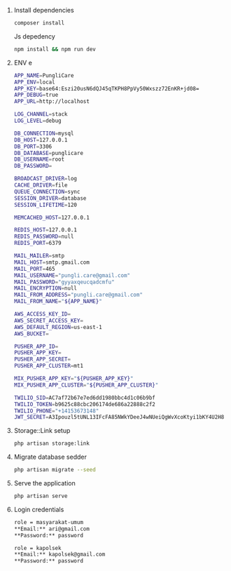 1. Install dependencies
    ```bash
    composer install
    ```
    Js depedency
    ```bash
    npm install && npm run dev
    ```

2. ENV e
    ```bash
    APP_NAME=PungliCare
    APP_ENV=local
    APP_KEY=base64:Eszi20usN6dQJ45qTKPH8PpVy50Wxszz72EnKR+jd08=
    APP_DEBUG=true
    APP_URL=http://localhost
    
    LOG_CHANNEL=stack
    LOG_LEVEL=debug
    
    DB_CONNECTION=mysql
    DB_HOST=127.0.0.1
    DB_PORT=3306
    DB_DATABASE=punglicare
    DB_USERNAME=root
    DB_PASSWORD=
    
    BROADCAST_DRIVER=log
    CACHE_DRIVER=file
    QUEUE_CONNECTION=sync
    SESSION_DRIVER=database
    SESSION_LIFETIME=120
    
    MEMCACHED_HOST=127.0.0.1
    
    REDIS_HOST=127.0.0.1
    REDIS_PASSWORD=null
    REDIS_PORT=6379
    
    MAIL_MAILER=smtp
    MAIL_HOST=smtp.gmail.com
    MAIL_PORT=465
    MAIL_USERNAME="pungli.care@gmail.com"
    MAIL_PASSWORD="gyyaxqeucqadcmfu"
    MAIL_ENCRYPTION=null
    MAIL_FROM_ADDRESS="pungli.care@gmail.com"
    MAIL_FROM_NAME="${APP_NAME}"
    
    AWS_ACCESS_KEY_ID=
    AWS_SECRET_ACCESS_KEY=
    AWS_DEFAULT_REGION=us-east-1
    AWS_BUCKET=
    
    PUSHER_APP_ID=
    PUSHER_APP_KEY=
    PUSHER_APP_SECRET=
    PUSHER_APP_CLUSTER=mt1
    
    MIX_PUSHER_APP_KEY="${PUSHER_APP_KEY}"
    MIX_PUSHER_APP_CLUSTER="${PUSHER_APP_CLUSTER}"
    
    TWILIO_SID=AC7af72b67e7ed6dd1980bbc4d1c06b9bf
    TWILIO_TOKEN=b9625c88cbc206174de686a22888c2f2
    TWILIO_PHONE="+14153673148"
    JWT_SECRET=A3Ipouzl5tUNL13IFcFA85NWkYDeeJ4wNUeiQgWvXcoKtyi1bKY4U2H8mZuSLLsI

    ```

3. Storage::Link setup
    ```bash
    php artisan storage:link
    ```

4. Migrate database sedder
    ```bash
    php artisan migrate --seed
    ```

5. Serve the application
    ```bash
    php artisan serve
    ```

7. Login credentials
    ```bash
    role = masyarakat-umum
    **Email:** ari@gmail.com
    **Password:** password
    
    role = kapolsek
    **Email:** kapolsek@gmail.com
    **Password:** password

    ```
